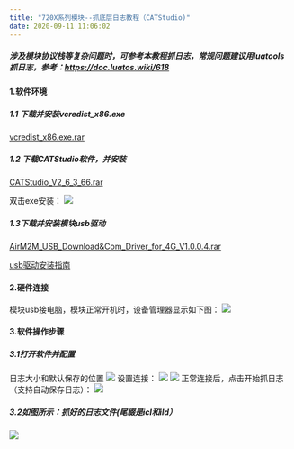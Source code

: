 ```yaml
---
title: "720X系列模块--抓底层日志教程（CATStudio)"
date: 2020-09-11 11:06:02
---
```


##### 涉及模块协议栈等复杂问题时，可参考本教程抓日志，常规问题建议用luatools 抓日志，参考：https://doc.luatos.wiki/618
#### 1.软件环境
##### 1.1 下载并安装vcredist_x86.exe

[vcredist_x86.exe.rar](http://openluat-luatcommunity.oss-cn-hangzhou.aliyuncs.com/attachment/20200911104215996_vcredist_x86.exe.rar)
##### 1.2 下载CATStudio软件，并安装

[CATStudio_V2_6_3_66.rar](http://openluat-luatcommunity.oss-cn-hangzhou.aliyuncs.com/attachment/20200911104332827_CATStudio_V2_6_3_66.rar)

双击exe安装：
![](http://openluat-luatcommunity.oss-cn-hangzhou.aliyuncs.com/images/20200911104436550_QQ截图20200911104003.png)

##### 1.3下载并安装模块usb驱动

[AirM2M_USB_Download&Com_Driver_for_4G_V1.0.0.4.rar](http://openluat-luatcommunity.oss-cn-hangzhou.aliyuncs.com/attachment/20200911105148380_AirM2M_USB_Download&Com_Driver_for_4G_V1.0.0.4.rar)

[usb驱动安装指南](https://doc.luatos.wiki/463 "usb驱动安装指南")

#### 2.硬件连接
模块usb接电脑，模块正常开机时，设备管理器显示如下图：
![](http://openluat-luatcommunity.oss-cn-hangzhou.aliyuncs.com/images/20200911105928838_1.png)

#### 3.软件操作步骤
##### 3.1打开软件并配置
日志大小和默认保存的位置
![](http://openluat-luatcommunity.oss-cn-hangzhou.aliyuncs.com/images/20200911131626149_4.png)
设置连接：
![](http://openluat-luatcommunity.oss-cn-hangzhou.aliyuncs.com/images/20200911131816678_5.png)
![](http://openluat-luatcommunity.oss-cn-hangzhou.aliyuncs.com/images/20200911131831013_6.png)
正常连接后，点击开始抓日志（支持自动保存日志）：
![](http://openluat-luatcommunity.oss-cn-hangzhou.aliyuncs.com/images/20200911131847815_7.png)
##### 3.2如图所示：抓好的日志文件(尾缀是icl和ild）
![](http://openluat-luatcommunity.oss-cn-hangzhou.aliyuncs.com/images/20200911132649869_9.png)




